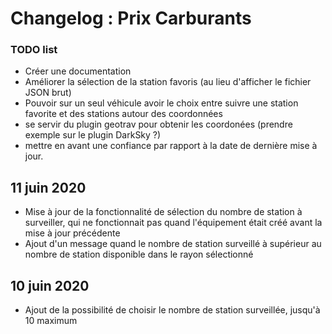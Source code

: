 # Changelog : Prix Carburants

### TODO list
- Créer une documentation
- Améliorer la sélection de la station favoris (au lieu d'afficher le fichier JSON brut)
- Pouvoir sur un seul véhicule avoir le choix entre suivre une station favorite et des stations autour des coordonnées
- se servir du plugin geotrav pour obtenir les coordonées (prendre exemple sur le plugin DarkSky ?)
- mettre en avant une confiance par rapport à la date de dernière mise à jour.


## 11 juin 2020
- Mise à jour de la fonctionnalité de sélection du nombre de station à surveiller, qui ne fonctionnait pas quand l'équipement était créé avant la mise à jour précédente
- Ajout d'un message quand le nombre de station surveillé à supérieur au nombre de station disponible dans le rayon sélectionné

## 10 juin 2020
- Ajout de la possibilité de choisir le nombre de station surveillée, jusqu'à 10 maximum
